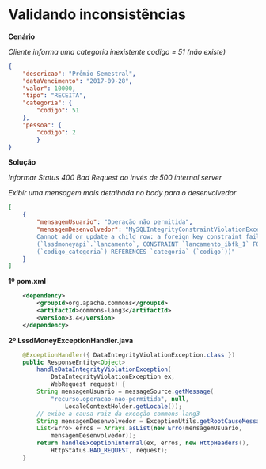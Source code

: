# Validando inconsistências

**Cenário**

*Cliente informa uma categoria inexistente codigo = 51 (não existe)*

```json
{
    "descricao": "Prêmio Semestral",
    "dataVencimento": "2017-09-28",
    "valor": 10000,
    "tipo": "RECEITA",
    "categoria": {
        "codigo": 51
    },
    "pessoa": {
        "codigo": 2
        } 
}
```
**Solução** 

*Informar Status 400 Bad Request ao invés de 500 internal server*

*Exibir uma mensagem mais detalhada no body para o desenvolvedor*

```json
[
    {
        "mensagemUsuario": "Operação não permitida",
        "mensagemDesenvolvedor": "MySQLIntegrityConstraintViolationException: 
        Cannot add or update a child row: a foreign key constraint fails 
        (`lssdmoneyapi`.`lancamento`, CONSTRAINT `lancamento_ibfk_1` FOREIGN KEY 
        (`codigo_categoria`) REFERENCES `categoria` (`codigo`))"
    }
]
```
**1º pom.xml**

```xml
	<dependency>
		<groupId>org.apache.commons</groupId>
		<artifactId>commons-lang3</artifactId>
		<version>3.4</version>
	</dependency>
```

**2º LssdMoneyExceptionHandler.java**

```java
	@ExceptionHandler({ DataIntegrityViolationException.class })
	public ResponseEntity<Object> 
		handleDataIntegrityViolationException(
			DataIntegrityViolationException ex,
			WebRequest request) {
		String mensagemUsuario = messageSource.getMessage(
			"recurso.operacao-nao-permitida", null,
				LocaleContextHolder.getLocale());
		// exibe a causa raiz da exceção commons-lang3				
		String mensagemDesenvolvedor = ExceptionUtils.getRootCauseMessage(ex);
		List<Erro> erros = Arrays.asList(new Erro(mensagemUsuario, 
			mensagemDesenvolvedor));
		return handleExceptionInternal(ex, erros, new HttpHeaders(), 
			HttpStatus.BAD_REQUEST, request);
	}
```